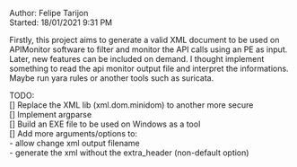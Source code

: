 Author: Felipe Tarijon  
Started: 18/01/2021 9:31 PM  
  
Firstly, this project aims to generate a valid XML document to be used on APIMonitor software to filter and monitor the API calls using an PE as input.
Later, new features can be included on demand. I thought implement something to read the api monitor output file and interpret the informations. Maybe run yara rules or another tools such as suricata.  
  
TODO:  
[] Replace the XML lib (xml.dom.minidom) to another more secure  
[] Implement argparse  
[] Build an EXE file to be used on Windows as a tool  
[] Add more arguments/options to:  
    - allow change xml output filename  
    - generate the xml without the extra_header (non-default option)  